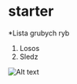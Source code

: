 starter
=======

*Lista grubych ryb

1. Losos
2. Sledz

![Alt text](http://www.opinie.senior.pl/zdjecia/Konserwy-rybne/Sledz-w-sosie-pomidorowym-6885-big.jpg)